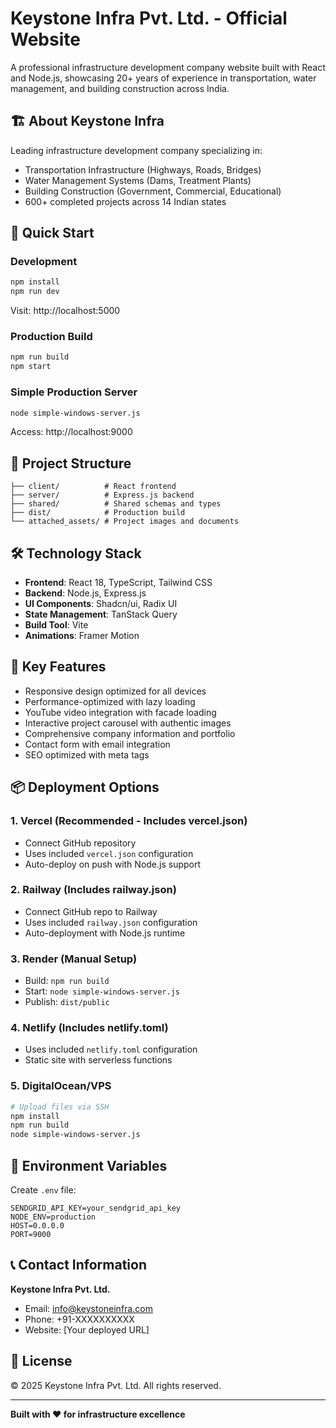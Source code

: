 # Keystone Infra Pvt. Ltd. - Official Website

A professional infrastructure development company website built with React and Node.js, showcasing 20+ years of experience in transportation, water management, and building construction across India.

## 🏗️ About Keystone Infra

Leading infrastructure development company specializing in:
- Transportation Infrastructure (Highways, Roads, Bridges)
- Water Management Systems (Dams, Treatment Plants)
- Building Construction (Government, Commercial, Educational)
- 600+ completed projects across 14 Indian states

## 🚀 Quick Start

### Development
```bash
npm install
npm run dev
```
Visit: http://localhost:5000

### Production Build
```bash
npm run build
npm start
```

### Simple Production Server
```bash
node simple-windows-server.js
```
Access: http://localhost:9000

## 📁 Project Structure

```
├── client/          # React frontend
├── server/          # Express.js backend
├── shared/          # Shared schemas and types
├── dist/            # Production build
└── attached_assets/ # Project images and documents
```

## 🛠️ Technology Stack

- **Frontend**: React 18, TypeScript, Tailwind CSS
- **Backend**: Node.js, Express.js
- **UI Components**: Shadcn/ui, Radix UI
- **State Management**: TanStack Query
- **Build Tool**: Vite
- **Animations**: Framer Motion

## 🌟 Key Features

- Responsive design optimized for all devices
- Performance-optimized with lazy loading
- YouTube video integration with facade loading
- Interactive project carousel with authentic images
- Comprehensive company information and portfolio
- Contact form with email integration
- SEO optimized with meta tags

## 📦 Deployment Options

### 1. Vercel (Recommended - Includes vercel.json)
- Connect GitHub repository
- Uses included `vercel.json` configuration
- Auto-deploy on push with Node.js support

### 2. Railway (Includes railway.json)
- Connect GitHub repo to Railway
- Uses included `railway.json` configuration
- Auto-deployment with Node.js runtime

### 3. Render (Manual Setup)
- Build: `npm run build`
- Start: `node simple-windows-server.js`
- Publish: `dist/public`

### 4. Netlify (Includes netlify.toml)
- Uses included `netlify.toml` configuration
- Static site with serverless functions

### 5. DigitalOcean/VPS
```bash
# Upload files via SSH
npm install
npm run build
node simple-windows-server.js
```

## 🔧 Environment Variables

Create `.env` file:
```
SENDGRID_API_KEY=your_sendgrid_api_key
NODE_ENV=production
HOST=0.0.0.0
PORT=9000
```

## 📞 Contact Information

**Keystone Infra Pvt. Ltd.**
- Email: info@keystoneinfra.com
- Phone: +91-XXXXXXXXXX
- Website: [Your deployed URL]

## 📄 License

© 2025 Keystone Infra Pvt. Ltd. All rights reserved.

---

**Built with ❤️ for infrastructure excellence**